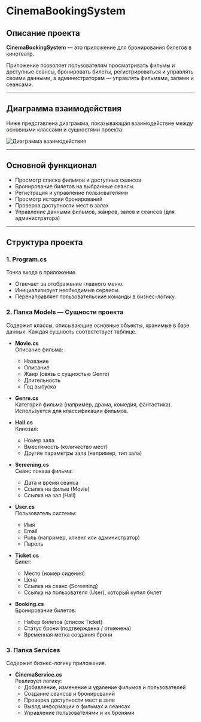 # CinemaBookingSystem

## Описание проекта

**CinemaBookingSystem** — это приложение для бронирования билетов в кинотеатр.

Приложение позволяет пользователям просматривать фильмы и доступные сеансы, бронировать билеты, регистрироваться и управлять своими данными, а администраторам — управлять фильмами, залами и сеансами.

---

## Диаграмма взаимодействия

Ниже представлена диаграмма, показывающая взаимодействие между основными классами и сущностями проекта:

![Диаграмма взаимодействия](https://github.com/user-attachments/assets/a3403d24-863e-4639-ac9a-630aecf150e7)

---

## Основной функционал

- Просмотр списка фильмов и доступных сеансов  
- Бронирование билетов на выбранные сеансы  
- Регистрация и управление пользователями  
- Просмотр истории бронирований  
- Проверка доступности мест в залах  
- Управление данными фильмов, жанров, залов и сеансов (для администратора)  

---

## Структура проекта

### 1. Program.cs  
Точка входа в приложение.  
- Отвечает за отображение главного меню.  
- Инициализирует необходимые сервисы.  
- Перенаправляет пользовательские команды в бизнес-логику.

### 2. Папка **Models** — Сущности проекта  
Содержит классы, описывающие основные объекты, хранимые в базе данных. Каждая сущность соответствует таблице.

- **Movie.cs**  
  Описание фильма:  
  - Название  
  - Описание  
  - Жанр (связь с сущностью Genre)  
  - Длительность  
  - Год выпуска  

- **Genre.cs**  
  Категория фильма (например, драма, комедия, фантастика). Используется для классификации фильмов.

- **Hall.cs**  
  Кинозал:  
  - Номер зала  
  - Вместимость (количество мест)  
  - Другие параметры зала (например, тип зала)

- **Screening.cs**  
  Сеанс показа фильма:  
  - Дата и время сеанса  
  - Ссылка на фильм (Movie)  
  - Ссылка на зал (Hall)

- **User.cs**  
  Пользователь системы:  
  - Имя  
  - Email  
  - Роль (например, клиент или администратор)  
  - Пароль  

- **Ticket.cs**  
  Билет:  
  - Место (номер сидения)  
  - Цена  
  - Ссылка на сеанс (Screening)  
  - Ссылка на пользователя (User), который купил билет

- **Booking.cs**  
  Бронирование билетов:  
  - Набор билетов (список Ticket)  
  - Статус брони (подтверждена / отменена)  
  - Временная метка создания брони

### 3. Папка **Services**  
Содержит бизнес-логику приложения.

- **CinemaService.cs**  
  Реализует логику:  
  - Добавление, изменение и удаление фильмов и пользователей  
  - Создание сеансов и бронирований  
  - Проверка доступности мест в зале  
  - Вывод информации о фильмах и сеансах  
  - Управление пользователями и их бронями





